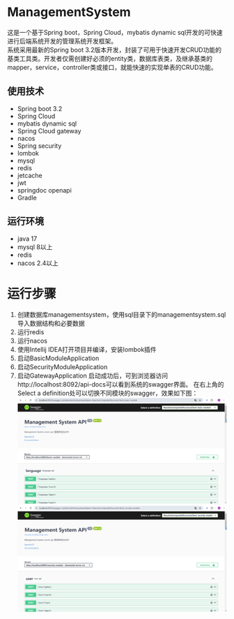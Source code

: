 # ManagementSystem
这是一个基于Spring boot，Spring Cloud，mybatis dynamic sql开发的可快速进行后端系统开发的管理系统开发框架。  
系统采用最新的Spring boot 3.2版本开发，封装了可用于快速开发CRUD功能的基类工具类。开发者仅需创建好必须的entity类，数据库表类，及继承基类的mapper，service，controller类或接口，就能快速的实现单表的CRUD功能。

## 使用技术
- Spring boot 3.2
- Spring Cloud 
- mybatis dynamic sql
- Spring Cloud gateway
- nacos
- Spring security
- lombok
- mysql
- redis
- jetcache
- jwt
- springdoc openapi
- Gradle

## 运行环境
- java 17
- mysql 8以上
- redis
- nacos 2.4以上

# 运行步骤
1. 创建数据库managementsystem，使用sql目录下的managementsystem.sql导入数据结构和必要数据
2. 运行redis
3. 运行nacos
4. 使用Intellij IDEA打开项目并编译，安装lombok插件
5. 启动BasicModuleApplication
6. 启动SecurityModuleApplication
7. 启动GatewayApplication
启动成功后，可到浏览器访问http://localhost:8092/api-docs可以看到系统的swagger界面。
在右上角的Select a definition处可以切换不同模块的swagger，效果如下图：
![alt text](screenshot/屏幕截图_swagger_Basic_module.png)
![alt text](screenshot/屏幕截图_swagger_Security_module.png)
